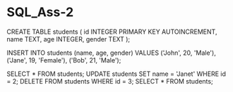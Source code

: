# SQL_Ass-2

CREATE TABLE students (
  id INTEGER PRIMARY KEY AUTOINCREMENT,
  name TEXT,
  age INTEGER,
  gender TEXT
);

INSERT INTO students (name, age, gender) VALUES
  ('John', 20, 'Male'),
  ('Jane', 19, 'Female'),
  ('Bob', 21, 'Male');
  
  SELECT * FROM students;
  UPDATE students SET name = 'Janet' WHERE id = 2;
  DELETE FROM students WHERE id = 3;
  SELECT * FROM students;
  
